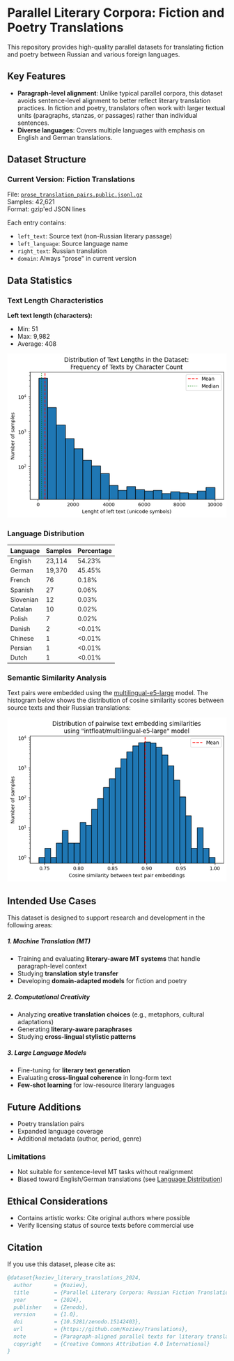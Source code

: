 # Parallel Literary Corpora: Fiction and Poetry Translations

This repository provides high-quality parallel datasets for translating fiction and poetry between Russian and various foreign languages.

## Key Features

- **Paragraph-level alignment**: Unlike typical parallel corpora, this dataset avoids sentence-level alignment to better reflect literary translation practices. In fiction and poetry, translators often work with larger textual units (paragraphs, stanzas, or passages) rather than individual sentences.
- **Diverse languages**: Covers multiple languages with emphasis on English and German translations.

## Dataset Structure

### Current Version: Fiction Translations

File: [`prose_translation_pairs.public.jsonl.gz`](prose_translation_pairs.public.jsonl.gz)  
Samples: 42,621  
Format: gzip'ed JSON lines

Each entry contains:
- `left_text`: Source text (non-Russian literary passage)
- `left_language`: Source language name
- `right_text`: Russian translation
- `domain`: Always "prose" in current version

## Data Statistics

### Text Length Characteristics
**Left text length (characters):**
- Min: 51
- Max: 9,982
- Average: 408

![Distribution of left text lengths](left_lengths_histo.png)

### Language Distribution
| Language           | Samples  | Percentage |
|--------------------|----------|------------|
| English            | 23,114   | 54.23%     |
| German             | 19,370   | 45.45%     |
| French             | 76       | 0.18%      |
| Spanish            | 27       | 0.06%      |
| Slovenian          | 12       | 0.03%      |
| Catalan            | 10       | 0.02%      |
| Polish             | 7        | 0.02%      |
| Danish             | 2        | <0.01%     |
| Chinese            | 1        | <0.01%     |
| Persian            | 1        | <0.01%     |
| Dutch              | 1        | <0.01%     |

### Semantic Similarity Analysis
Text pairs were embedded using the [multilingual-e5-large](https://huggingface.co/intfloat/multilingual-e5-large) model. The histogram below shows the distribution of cosine similarity scores between source texts and their Russian translations:

![Cosine similarity distribution of text pairs](cosine_similarity_histo.png)

## Intended Use Cases

This dataset is designed to support research and development in the following areas:

##### 1. Machine Translation (MT)
- Training and evaluating **literary-aware MT systems** that handle paragraph-level context
- Studying **translation style transfer**
- Developing **domain-adapted models** for fiction and poetry

##### 2. Computational Creativity
- Analyzing **creative translation choices** (e.g., metaphors, cultural adaptations)
- Generating **literary-aware paraphrases**  
- Studying **cross-lingual stylistic patterns**

##### 3. Large Language Models
- Fine-tuning for **literary text generation**
- Evaluating **cross-lingual coherence** in long-form text
- **Few-shot learning** for low-resource literary languages

## Future Additions
- Poetry translation pairs
- Expanded language coverage
- Additional metadata (author, period, genre)


### **Limitations**
- Not suitable for sentence-level MT tasks without realignment
- Biased toward English/German translations (see [Language Distribution](#data-statistics))

## Ethical Considerations  
- Contains artistic works: Cite original authors where possible  
- Verify licensing status of source texts before commercial use

## Citation

If you use this dataset, please cite as:

```bibtex
@dataset{koziev_literary_translations_2024,
  author       = {Koziev},
  title        = {Parallel Literary Corpora: Russian Fiction Translations},
  year         = {2024},
  publisher    = {Zenodo},
  version      = {1.0},
  doi          = {10.5281/zenodo.15142403},
  url          = {https://github.com/Koziev/Translations},
  note         = {Paragraph-aligned parallel texts for literary translation between Russian and multiple languages},
  copyright    = {Creative Commons Attribution 4.0 International}
}
```

